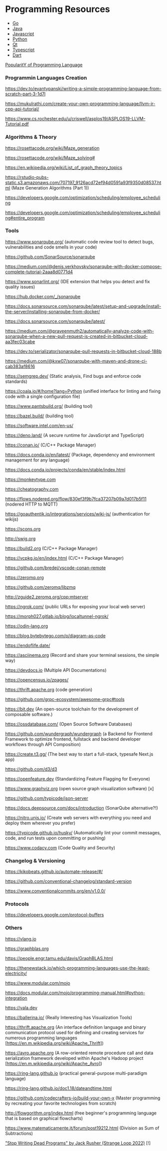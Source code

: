 # Programming Resources

* [Go](./Go/)
* [Java](./Java/)
* [Javascript](./Javascript/)
* [Python](./Python/)
* [Qt](./Qt/)
* [Typescript](./Typescript/)
* [Dart](./DART.md)

[PopularitY of Programming Language](https://pypl.github.io/PYPL.html)

### Programmin Languages Creation

https://dev.to/evantypanski/writing-a-simple-programming-language-from-scratch-part-3-1d7l

https://mukulrathi.com/create-your-own-programming-language/llvm-ir-cpp-api-tutorial/

https://www.cs.rochester.edu/u/criswell/asplos19/ASPLOS19-LLVM-Tutorial.pdf

### Algorithms & Theory

https://rosettacode.org/wiki/Maze_generation

https://rosettacode.org/wiki/Maze_solving#

https://en.wikipedia.org/wiki/List_of_graph_theory_topics

https://rstudio-pubs-static.s3.amazonaws.com/707197_9126acd72ef94d0591a93f9350d08537.html (Maze Generation Algorithms (Part 1))

https://developers.google.com/optimization/scheduling/employee_scheduling

https://developers.google.com/optimization/scheduling/employee_scheduling#entire_program

### Tools

https://www.sonarqube.org/ (automatic code review tool to detect bugs, vulnerabilities and code smells in your code)

https://github.com/SonarSource/sonarqube

https://medium.com/@denis.verkhovsky/sonarqube-with-docker-compose-complete-tutorial-2aaa8d0771d4

https://www.sonarlint.org/ (IDE extension that helps you detect and fix quality issues)

https://hub.docker.com/_/sonarqube

https://docs.sonarsource.com/sonarqube/latest/setup-and-upgrade/install-the-server/installing-sonarqube-from-docker/

https://docs.sonarsource.com/sonarqube/latest/

https://medium.com/@praveenmuth2/automatically-analyze-code-with-sonarqube-when-a-new-pull-request-is-created-in-bitbucket-cloud-aa3fec03cabe

https://dev.to/serializator/sonarqube-pull-requests-in-bitbucket-cloud-188b

https://medium.com/@kxw07/sonarqube-with-maven-and-drone-ci-cab383af8616

https://semgrep.dev/ (Static analysis, Find bugs and enforce code standards)

https://coala.io/#/home?lang=Python (unified interface for linting and fixing code with a single configuration file)

https://www.pantsbuild.org/ (building tool)

https://bazel.build/ (building tool)

https://software.intel.com/en-us/

https://deno.land/ (A secure runtime for JavaScript and TypeScript)

https://conan.io/ (C/C++ Package Manager)

https://docs.conda.io/en/latest/ (Package, dependency and environment management for any language)

https://docs.conda.io/projects/conda/en/stable/index.html

https://monkeytype.com

https://cheatography.com

https://flows.nodered.org/flow/830ef3f9b7fca37207b09a7d017b5f11 (nodered HTTP to MQTT)

https://goauthentik.io/integrations/services/wiki-js/ (authentication for wikijs)

https://scons.org

http://swig.org

https://build2.org (C/C++ Package Manager)

https://vcpkg.io/en/index.html (C/C++ Package Manager)

https://github.com/bredej/vscode-conan-remote

https://zeromq.org

https://github.com/zeromq/libzmq

http://zguide2.zeromq.org/cpp:mtserver

https://ngrok.com/ (public URLs for exposing your local web server)

https://morph027.gitlab.io/blog/localtunnel-ngrok/

https://odin-lang.org

https://blog.bytebytego.com/p/diagram-as-code

https://endoflife.date/

https://asciinema.org (Record and share your terminal sessions, the simple way)

https://devdocs.io (Multiple API Documentations)

https://opencensus.io/zpages/

https://thrift.apache.org (code generation)

https://github.com/grpc-ecosystem/awesome-grpc#tools

https://bit.dev (An open-source toolchain for the development of composable software.)

https://ossdatabase.com/ (Open Source Software Databases)

https://github.com/wundergraph/wundergraph (a Backend for Frontend Framework to optimize frontend, fullstack and backend developer workflows through API Composition)

https://create.t3.gg/ (The best way to start a full-stack, typesafe Next.js app)

https://github.com/d3/d3

https://openfeature.dev (Standardizing Feature Flagging for Everyone)

https://www.graphviz.org (open source graph visualization software) [x]

https://github.com/typicode/json-server

https://docs.deepsource.com/docs/introduction (SonarQube alternative?!)

https://nitro.unjs.io/ (Create web servers with everything you need and deploy them wherever you prefer)

https://typicode.github.io/husky/ (Automatically lint your commit messages, code, and run tests upon committing or pushing)

https://www.codacy.com (Code Quality and Security)

### Changelog & Versioning

https://kikobeats.github.io/automate-release/#/

https://github.com/conventional-changelog/standard-version

https://www.conventionalcommits.org/en/v1.0.0/

### Protocols

https://developers.google.com/protocol-buffers

### Others

https://vlang.io

https://graphblas.org

https://people.engr.tamu.edu/davis/GraphBLAS.html

https://thenewstack.io/which-programming-languages-use-the-least-electricity/

https://www.modular.com/mojo

https://docs.modular.com/mojo/programming-manual.html#python-integration

https://vala.dev

https://ballerina.io/ (Really Interesting has Visualization Tools)

https://thrift.apache.org (An interface definition language and binary communication protocol used for defining and creating services for numerous programming languages [https://en.m.wikipedia.org/wiki/Apache_Thrift])

https://avro.apache.org (A row-oriented remote procedure call and data serialization framework developed within Apache's Hadoop project [https://en.m.wikipedia.org/wiki/Apache_Avro])

https://ring-lang.github.io (practical general-purpose multi-paradigm language)

https://ring-lang.github.io/doc1.18/dateandtime.html

https://github.com/codecrafters-io/build-your-own-x (Master programming by recreating your favorite technologies from scratch)

http://flowgorithm.org/index.html (free beginner's programming language that is based on graphical flowcharts)

https://www.matematicamente.it/forum/post19212.html (Division as Sum of Subtractions)

["Stop Writing Dead Programs" by Jack Rusher (Strange Loop 2022)](https://www.youtube.com/watch?v=8Ab3ArE8W3s) [!]
